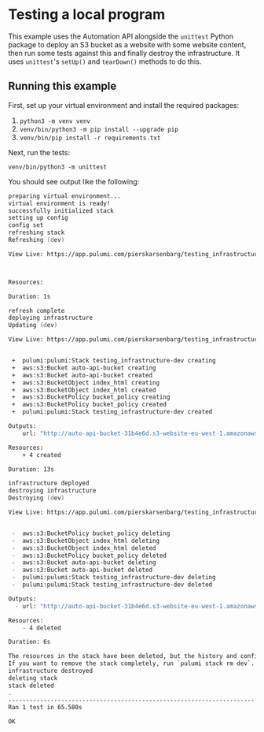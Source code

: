 # Testing a local program

This example uses the Automation API alongside the `unittest` Python package to deploy an S3 bucket as a website with some website content, then run some tests against this and finally destroy the infrastructure. It uses `unittest`'s `setUp()` and `tearDown()` methods to do this.

## Running this example

First, set up your virtual environment and install the required packages:

1. `python3 -m venv venv`
1. `venv/bin/python3 -m pip install --upgrade pip`
1. `venv/bin/pip install -r requirements.txt`

Next, run the tests:

`venv/bin/python3 -m unittest`

You should see output like the following:

```zsh
preparing virtual environment...
virtual environment is ready!
successfully initialized stack
setting up config
config set
refreshing stack
Refreshing (dev)

View Live: https://app.pulumi.com/pierskarsenbarg/testing_infrastructure/dev/updates/2



Resources:

Duration: 1s

refresh complete
deploying infrastructure
Updating (dev)

View Live: https://app.pulumi.com/pierskarsenbarg/testing_infrastructure/dev/updates/3


 +  pulumi:pulumi:Stack testing_infrastructure-dev creating
 +  aws:s3:Bucket auto-api-bucket creating
 +  aws:s3:Bucket auto-api-bucket created
 +  aws:s3:BucketObject index_html creating
 +  aws:s3:BucketObject index_html created
 +  aws:s3:BucketPolicy bucket_policy creating
 +  aws:s3:BucketPolicy bucket_policy created
 +  pulumi:pulumi:Stack testing_infrastructure-dev created

Outputs:
    url: "http://auto-api-bucket-31b4e6d.s3-website-eu-west-1.amazonaws.com/index.html"

Resources:
    + 4 created

Duration: 13s

infrastructure deployed
destroying infrastructure
Destroying (dev)

View Live: https://app.pulumi.com/pierskarsenbarg/testing_infrastructure/dev/updates/4


 -  aws:s3:BucketPolicy bucket_policy deleting
 -  aws:s3:BucketObject index_html deleting
 -  aws:s3:BucketObject index_html deleted
 -  aws:s3:BucketPolicy bucket_policy deleted
 -  aws:s3:Bucket auto-api-bucket deleting
 -  aws:s3:Bucket auto-api-bucket deleted
 -  pulumi:pulumi:Stack testing_infrastructure-dev deleting
 -  pulumi:pulumi:Stack testing_infrastructure-dev deleted

Outputs:
  - url: "http://auto-api-bucket-31b4e6d.s3-website-eu-west-1.amazonaws.com/index.html"

Resources:
    - 4 deleted

Duration: 6s

The resources in the stack have been deleted, but the history and configuration associated with the stack are still maintained.
If you want to remove the stack completely, run `pulumi stack rm dev`.
infrastructure destroyed
deleting stack
stack deleted
.
----------------------------------------------------------------------
Ran 1 test in 65.580s

OK
```